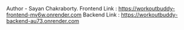 Author - Sayan Chakraborty.
Frontend Link : https://workoutbuddy-frontend-mv6w.onrender.com
Backend Link : https://workoutbuddy-backend-au73.onrender.com
